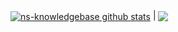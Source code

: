  <a href="https://github.com/ns-knowledgebase/github-readme-stats"><img align="center" src="https://github-readme-stats.vercel.app/api?username=ns-knowledgebase&show_icons=true&include_all_commits=true&theme=buefy&hide_border=true" alt="ns-knowledgebase github stats" /></a> | <a href="https://github.com/ns-knowledgebase/github-readme-stats"><img align="center" src="https://github-readme-stats.vercel.app/api/top-langs/?username=ns-knowledgebase&layout=compact&theme=buefy&hide_border=true" /></a> 
